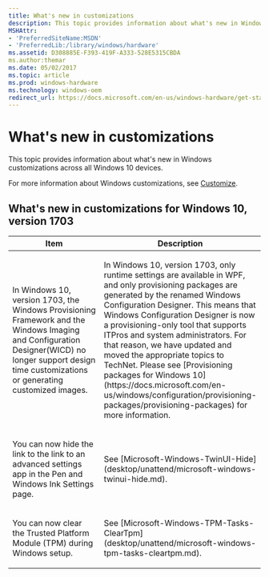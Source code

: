 ```yaml
---
title: What's new in customizations
description: This topic provides information about what's new in Windows customizations across all Windows 10 devices.
MSHAttr:
- 'PreferredSiteName:MSDN'
- 'PreferredLib:/library/windows/hardware'
ms.assetid: D308885E-F393-419F-A333-528E5315CBDA
ms.author:themar
ms.date: 05/02/2017
ms.topic: article
ms.prod: windows-hardware
ms.technology: windows-oem
redirect_url: https://docs.microsoft.com/en-us/windows-hardware/get-started/what-s-new-in-windows
---
```


# What's new in customizations


This topic provides information about what's new in Windows customizations across all Windows 10 devices.

For more information about Windows customizations, see [Customize](index.md).

## What's new in customizations for Windows 10, version 1703


<table>
<colgroup>
<col width="50%" />
<col width="50%" />
</colgroup>
<thead>
<tr class="header">
<th>Item</th>
<th>Description</th>
</tr>
</thead>
<tbody>
<tr class="even">
<td><p>In Windows 10, version 1703, the Windows Provisioning Framework and the Windows Imaging and Configuration Designer(WICD) no longer support design time customizations or generating customized images. </p></td>
<td><p>In Windows 10, version 1703, only runtime settings are available in WPF, and only provisioning packages are generated by the renamed Windows Configuration Designer. This means that Windows Configuration Designer is now a provisioning-only tool that supports ITPros and system administrators. For that reason, we have updated and moved the appropriate topics to TechNet. Please see [Provisioning packages for Windows 10](https://docs.microsoft.com/en-us/windows/configuration/provisioning-packages/provisioning-packages) for more information.</p></td>
</tr>
<tr class="odd">
<td><p>You can now hide the link to the link to an advanced settings app in the Pen and Windows Ink Settings page.</p></td>
<td><p> See [Microsoft-Windows-TwinUI-Hide](desktop/unattend/microsoft-windows-twinui-hide.md).</p></td>
</tr>
<tr class="even">
<td><p>You can now clear the Trusted Platform Module (TPM) during Windows setup. </p></td>
<td><p>See [Microsoft-Windows-TPM-Tasks-ClearTpm](desktop/unattend/microsoft-windows-tpm-tasks-cleartpm.md).</p></td>
</tr>

</tbody>
</table>

 

 

 






